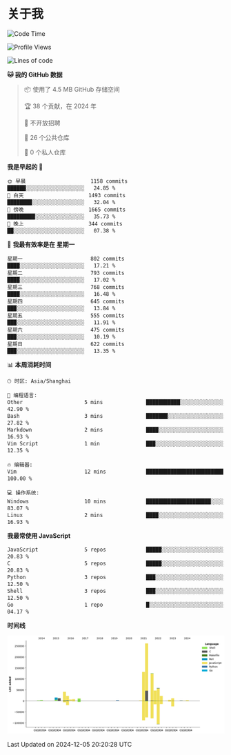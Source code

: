 # 关于我

<!--START_SECTION:waka-->
![Code Time](http://img.shields.io/badge/Code%20Time-891%20hrs%2019%20mins-blue)

![Profile Views](http://img.shields.io/badge/%E4%B8%AA%E4%BA%BA%E8%B5%84%E6%96%99%E8%A7%82%E7%9C%8B%E6%AC%A1%E6%95%B0-0-blue)

![Lines of code](https://img.shields.io/badge/%E4%BB%8E%E3%80%8CHello%20World%E3%80%8D%E8%B5%B7%E6%88%91%E5%B7%B2%E7%BB%8F%E5%86%99%E4%BA%86-788.3%20thousand%20%E8%A1%8C%E4%BB%A3%E7%A0%81-blue)

**🐱 我的 GitHub 数据** 

> 📦  使用了 4.5 MB GitHub 存储空间 
 > 
> 🏆 38 个贡献，在 2024 年
 > 
> 🚫 不开放招聘
 > 
> 📜 26 个公共仓库 
 > 
> 🔑 0 个私人仓库 
 > 
**我是早起的 🐤** 

```text
🌞 早晨                     1158 commits        ██████░░░░░░░░░░░░░░░░░░░   24.85 % 
🌆 白天                     1493 commits        ████████░░░░░░░░░░░░░░░░░   32.04 % 
🌃 傍晚                     1665 commits        █████████░░░░░░░░░░░░░░░░   35.73 % 
🌙 晚上                     344 commits         ██░░░░░░░░░░░░░░░░░░░░░░░   07.38 % 
```
📅 **我最有效率是在 星期一** 

```text
星期一                      802 commits         ████░░░░░░░░░░░░░░░░░░░░░   17.21 % 
星期二                      793 commits         ████░░░░░░░░░░░░░░░░░░░░░   17.02 % 
星期三                      768 commits         ████░░░░░░░░░░░░░░░░░░░░░   16.48 % 
星期四                      645 commits         ███░░░░░░░░░░░░░░░░░░░░░░   13.84 % 
星期五                      555 commits         ███░░░░░░░░░░░░░░░░░░░░░░   11.91 % 
星期六                      475 commits         ███░░░░░░░░░░░░░░░░░░░░░░   10.19 % 
星期日                      622 commits         ███░░░░░░░░░░░░░░░░░░░░░░   13.35 % 
```


📊 **本周消耗时间** 

```text
🕑︎ 时区: Asia/Shanghai

💬 编程语言: 
Other                    5 mins              ███████████░░░░░░░░░░░░░░   42.90 % 
Bash                     3 mins              ███████░░░░░░░░░░░░░░░░░░   27.82 % 
Markdown                 2 mins              ████░░░░░░░░░░░░░░░░░░░░░   16.93 % 
Vim Script               1 min               ███░░░░░░░░░░░░░░░░░░░░░░   12.35 % 

🔥 编辑器: 
Vim                      12 mins             █████████████████████████   100.00 % 

💻 操作系统: 
Windows                  10 mins             █████████████████████░░░░   83.07 % 
Linux                    2 mins              ████░░░░░░░░░░░░░░░░░░░░░   16.93 % 
```

**我最常使用 JavaScript** 

```text
JavaScript               5 repos             █████░░░░░░░░░░░░░░░░░░░░   20.83 % 
C                        5 repos             █████░░░░░░░░░░░░░░░░░░░░   20.83 % 
Python                   3 repos             ███░░░░░░░░░░░░░░░░░░░░░░   12.50 % 
Shell                    3 repos             ███░░░░░░░░░░░░░░░░░░░░░░   12.50 % 
Go                       1 repo              █░░░░░░░░░░░░░░░░░░░░░░░░   04.17 % 
```



**时间线**

![Lines of Code chart](https://raw.githubusercontent.com/Arondight/Arondight/master/assets/bar_graph.png)


 Last Updated on 2024-12-05 20:20:28 UTC
<!--END_SECTION:waka-->
